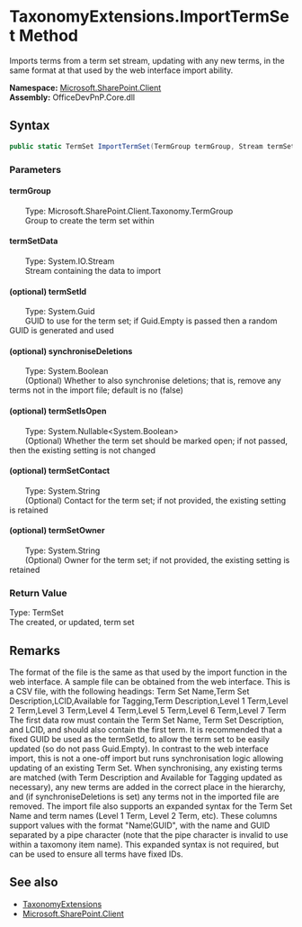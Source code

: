 # TaxonomyExtensions.ImportTermSet Method  
 Imports terms from a term set stream, updating with any new terms, in the same format at that used by the web interface import ability.   

**Namespace:** [Microsoft.SharePoint.Client](Microsoft.SharePoint.Client.md)  
**Assembly:** OfficeDevPnP.Core.dll  
## Syntax
```C#
public static TermSet ImportTermSet(TermGroup termGroup, Stream termSetData, Guid termSetId, Boolean synchroniseDeletions, Nullable<Boolean> termSetIsOpen, String termSetContact, String termSetOwner)
```
### Parameters
#### termGroup  
&emsp;&emsp;Type: Microsoft.SharePoint.Client.Taxonomy.TermGroup  
&emsp;&emsp;Group to create the term set within  

  

#### termSetData  
&emsp;&emsp;Type: System.IO.Stream  
&emsp;&emsp;Stream containing the data to import  

  

#### (optional) termSetId  
&emsp;&emsp;Type: System.Guid  
&emsp;&emsp;GUID to use for the term set; if Guid.Empty is passed then a random GUID is generated and used  

  

#### (optional) synchroniseDeletions  
&emsp;&emsp;Type: System.Boolean  
&emsp;&emsp;(Optional) Whether to also synchronise deletions; that is, remove any terms not in the import file; default is no (false)  

  

#### (optional) termSetIsOpen  
&emsp;&emsp;Type: System.Nullable<System.Boolean>  
&emsp;&emsp;(Optional) Whether the term set should be marked open; if not passed, then the existing setting is not changed  

  

#### (optional) termSetContact  
&emsp;&emsp;Type: System.String  
&emsp;&emsp;(Optional) Contact for the term set; if not provided, the existing setting is retained  

  

#### (optional) termSetOwner  
&emsp;&emsp;Type: System.String  
&emsp;&emsp;(Optional) Owner for the term set; if not provided, the existing setting is retained  

  

### Return Value
Type: TermSet  
The created, or updated, term set  


## Remarks
 The format of the file is the same as that used by the import function in the web interface. A sample file can be obtained from the web interface. 
 This is a CSV file, with the following headings: 
Term Set Name,Term Set Description,LCID,Available for Tagging,Term Description,Level 1 Term,Level 2 Term,Level 3 Term,Level 4 Term,Level 5 Term,Level 6 Term,Level 7 Term
 The first data row must contain the Term Set Name, Term Set Description, and LCID, and should also contain the first term. 
 It is recommended that a fixed GUID be used as the termSetId, to allow the term set to be easily updated (so do not pass Guid.Empty). 
 In contrast to the web interface import, this is not a one-off import but runs synchronisation logic allowing updating of an existing Term Set. When synchronising, any existing terms are matched (with Term Description and Available for Tagging updated as necessary), any new terms are added in the correct place in the hierarchy, and (if synchroniseDeletions is set) any terms not in the imported file are removed. 
 The import file also supports an expanded syntax for the Term Set Name and term names (Level 1 Term, Level 2 Term, etc). These columns support values with the format "Name&brvbar;GUID", with the name and GUID separated by a pipe character (note that the pipe character is invalid to use within a taxomony item name). This expanded syntax is not required, but can be used to ensure all terms have fixed IDs. 
  
## See also
- [TaxonomyExtensions](Microsoft.SharePoint.Client.TaxonomyExtensions.md) 
- [Microsoft.SharePoint.Client](Microsoft.SharePoint.Client.md) 
